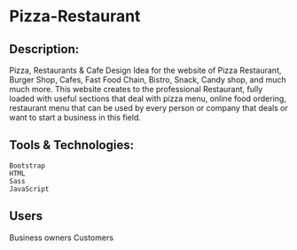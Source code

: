 # Pizza-Restaurant

##  Description: 
   Pizza, Restaurants & Cafe Design Idea for the website of Pizza Restaurant, Burger Shop, Cafes, Fast Food Chain, Bistro, Snack, Candy shop, and much much more. This website creates to the professional Restaurant, fully loaded with useful sections that deal with pizza menu, online food ordering, restaurant menu that can be used by every person or company that deals or want to start a business in this field.
  
##  Tools & Technologies: 
    Bootstrap
    HTML
    Sass
    JavaScript
## Users
 Business owners
 Customers
